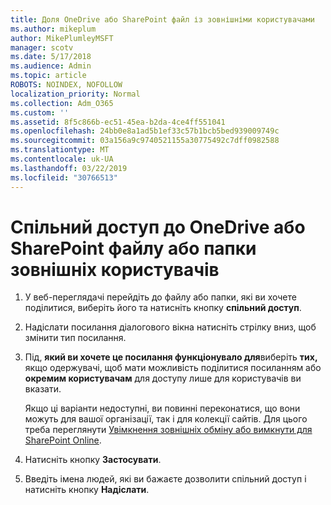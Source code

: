 ```yaml
---
title: Доля OneDrive або SharePoint файл із зовнішніми користувачами
ms.author: mikeplum
author: MikePlumleyMSFT
manager: scotv
ms.date: 5/17/2018
ms.audience: Admin
ms.topic: article
ROBOTS: NOINDEX, NOFOLLOW
localization_priority: Normal
ms.collection: Adm_O365
ms.custom: ''
ms.assetid: 8f5c866b-ec51-45ea-b2da-4ce4ff551041
ms.openlocfilehash: 24bb0e8a1ad5b1ef33c57b1bcb5bed939009749c
ms.sourcegitcommit: 03a156a9c9740521155a30775492c7dff0982588
ms.translationtype: MT
ms.contentlocale: uk-UA
ms.lasthandoff: 03/22/2019
ms.locfileid: "30766513"
---
```

# <a name="share-a-onedrive-or-sharepoint-file-or-folder-with-external-users"></a>Спільний доступ до OneDrive або SharePoint файлу або папки зовнішніх користувачів

1. У веб-переглядачі перейдіть до файлу або папки, які ви хочете поділитися, виберіть його та натисніть кнопку **спільний доступ**.
    
2. Надіслати посилання діалогового вікна натисніть стрілку вниз, щоб змінити тип посилання.
    
3. Під, **який ви хочете це посилання функціонувало для**виберіть **тих,** якщо одержувачі, щоб мати можливість поділитися посиланням або **окремим користувачам** для доступу лише для користувачів ви вказати. 
    
    Якщо ці варіанти недоступні, ви повинні переконатися, що вони можуть для вашої організації, так і для колекції сайтів. Для цього треба переглянути [Увімкнення зовнішніх обміну або вимкнути для SharePoint Online](https://go.microsoft.com/fwlink/?linkid=866426).
    
4. Натисніть кнопку **Застосувати**.
    
5. Введіть імена людей, які ви бажаєте дозволити спільний доступ і натисніть кнопку **Надіслати**.
    

